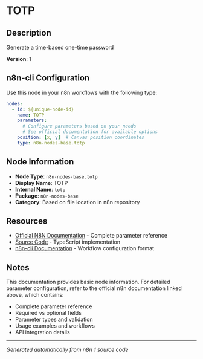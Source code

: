# TOTP

## Description

Generate a time-based one-time password

**Version**: 1

## n8n-cli Configuration

Use this node in your n8n workflows with the following type:

```yaml
nodes:
  - id: ${unique-node-id}
    name: TOTP
    parameters:
      # Configure parameters based on your needs
      # See official documentation for available options
    position: [x, y]  # Canvas position coordinates
    type: n8n-nodes-base.totp
```

## Node Information

- **Node Type**: `n8n-nodes-base.totp`
- **Display Name**: TOTP
- **Internal Name**: `totp`
- **Package**: `n8n-nodes-base`
- **Category**: Based on file location in n8n repository

## Resources

- [Official N8N Documentation](https://docs.n8n.io/integrations/builtin/core-nodes/n8n-nodes-base.totp/) - Complete parameter reference
- [Source Code](https://github.com/n8n-io/n8n/blob/master/packages/nodes-base/nodes/Totp/Totp.node.ts) - TypeScript implementation
- [n8n-cli Documentation](https://github.com/edenreich/n8n-cli) - Workflow configuration format

## Notes

This documentation provides basic node information. For detailed parameter configuration, 
refer to the official n8n documentation linked above, which contains:

- Complete parameter reference
- Required vs optional fields
- Parameter types and validation
- Usage examples and workflows
- API integration details

---
*Generated automatically from n8n 1 source code*
